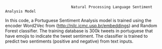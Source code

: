                                   Natural Processing Language Sentiment Analysis Model

In this code, a Portuguese Sentiment Analysis model is trained using the encoder Word2Vec from (http://nilc.icmc.usp.br/embeddings) and Random Forest classifier. 
The training database is 300k tweets in portuguese that have emojis to indicate the tweet sentiment. 
The classifier is trained to predict two sentiments (positive and negative) from text inputs.
